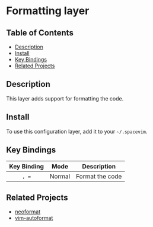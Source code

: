 # Formatting layer

## Table of Contents

<!-- vim-markdown-toc GFM -->

* [Description](#description)
* [Install](#install)
* [Key Bindings](#key-bindings)
* [Related Projects](#related-projects)

<!-- vim-markdown-toc -->

## Description

This layer adds support for formatting the code.

## Install

To use this configuration layer, add it to your `~/.spacevim`.

## Key Bindings

Key Binding    | Mode   | Description
:---:          | :---:  | :---:
<kbd>, =</kbd> | Normal | Format the code

## Related Projects

- [neoformat](https://github.com/sbdchd/neoformat)
- [vim-autoformat](https://github.com/Chiel92/vim-autoformat)
